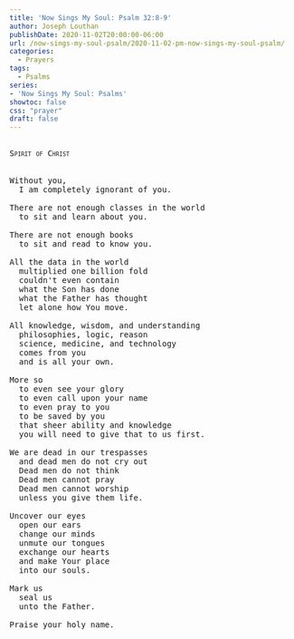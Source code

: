 ```yaml
---
title: 'Now Sings My Soul: Psalm 32:8-9'
author: Joseph Louthan
publishDate: 2020-11-02T20:00:00-06:00
url: /now-sings-my-soul-psalm/2020-11-02-pm-now-sings-my-soul-psalm/
categories:
  - Prayers
tags:
  - Psalms
series:
- 'Now Sings My Soul: Psalms'
showtoc: false
css: "prayer"
draft: false
---
```

<pre>
<div style="font-variant: small-caps;">
Spirit of Christ
</div>
&nbsp;
Without you,
  I am completely ignorant of you.

There are not enough classes in the world
  to sit and learn about you.

There are not enough books
  to sit and read to know you.

All the data in the world
  multiplied one billion fold
  couldn't even contain 
  what the Son has done
  what the Father has thought
  let alone how You move.

All knowledge, wisdom, and understanding
  philosophies, logic, reason
  science, medicine, and technology
  comes from you
  and is all your own.

More so
  to even see your glory
  to even call upon your name
  to even pray to you
  to be saved by you
  that sheer ability and knowledge
  you will need to give that to us first.

We are dead in our trespasses
  and dead men do not cry out
  Dead men do not think
  Dead men cannot pray
  Dead men cannot worship
  unless you give them life.

Uncover our eyes
  open our ears
  change our minds
  unmute our tongues
  exchange our hearts
  and make Your place
  into our souls.

Mark us
  seal us
  unto the Father.

Praise your holy name.
</pre>

